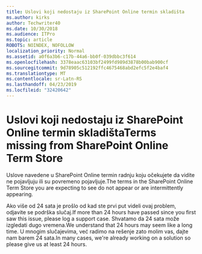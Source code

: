 ```yaml
---
title: Uslovi koji nedostaju iz SharePoint Online termin skladišta
ms.author: kirks
author: Techwriter40
ms.date: 10/30/2018
ms.audience: ITPro
ms.topic: article
ROBOTS: NOINDEX, NOFOLLOW
localization_priority: Normal
ms.assetid: a0f6a3b6-c17b-44a6-bb0f-039dbbc3f614
ms.openlocfilehash: 3378eaac63103bf2499fd989d3878b00bab900cf
ms.sourcegitcommit: 9d78905c512192ffc4675468abd2efc5f2e4baf4
ms.translationtype: MT
ms.contentlocale: sr-Latn-RS
ms.lasthandoff: 04/23/2019
ms.locfileid: "32420642"
---
```

# <a name="terms-missing-from-sharepoint-online-term-store"></a><span data-ttu-id="76526-102">Uslovi koji nedostaju iz SharePoint Online termin skladišta</span><span class="sxs-lookup"><span data-stu-id="76526-102">Terms missing from SharePoint Online Term Store</span></span>

<span data-ttu-id="76526-103">Uslove navedene u SharePoint Online termin radnju koju očekujete da vidite ne pojavljuju ili su povremeno pojavljuje.</span><span class="sxs-lookup"><span data-stu-id="76526-103">The terms in the SharePoint Online Term Store you are expecting to see do not appear or are intermittently appearing.</span></span>
  
<span data-ttu-id="76526-104">Ako više od 24 sata je prošlo od kad ste prvi put videli ovaj problem, odjavite se podrška slučaj.</span><span class="sxs-lookup"><span data-stu-id="76526-104">If more than 24 hours have passed since you first saw this issue, please log a support case.</span></span> <span data-ttu-id="76526-105">Shvatamo da 24 sata može izgledati dugo vremena.</span><span class="sxs-lookup"><span data-stu-id="76526-105">We understand that 24 hours may seem like a long time.</span></span> <span data-ttu-id="76526-106">U mnogim slučajevima, već radimo na rešenje zato molim vas, dajte nam barem 24 sata.</span><span class="sxs-lookup"><span data-stu-id="76526-106">In many cases, we're already working on a solution so please give us at least 24 hours.</span></span>
  


